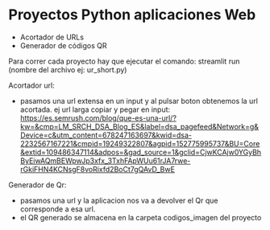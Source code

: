 # Proyectos Python aplicaciones Web

- Acortador de URLs
- Generador de códigos QR


Para correr cada proyecto hay que ejecutar el comando: streamlit run (nombre del archivo ej: ur_short.py)

Acortador url: 
* pasamos una url extensa en un input y al pulsar boton obtenemos la url acortada.
ej url larga copiar y pegar en input:
https://es.semrush.com/blog/que-es-una-url/?kw=&cmp=LM_SRCH_DSA_Blog_ES&label=dsa_pagefeed&Network=g&Device=c&utm_content=678247163697&kwid=dsa-2232567167221&cmpid=19249322807&agpid=152775995737&BU=Core&extid=109486347114&adpos=&gad_source=1&gclid=CjwKCAjw0YGyBhByEiwAQmBEWpwJp3xfx_3TxhFApWUu61rJA7rwe-rGkiFHN4KCNsgF8voRixfd2BoCt7gQAvD_BwE


Generador de Qr:
* pasamos una url y la aplicacion nos va a devolver el Qr que corresponde a esa url.
* el QR generado se almacena en la carpeta codigos_imagen del proyecto


